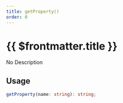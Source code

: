 ```yaml
---
title: getProperty()
order: 0
---
```


# {{ $frontmatter.title }}

No Description

## Usage

```ts
getProperty(name: string): string;
```

